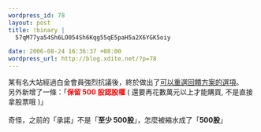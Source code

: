 ```yaml
--- 
wordpress_id: 78
layout: post
title: !binary |
  57qM77ya54Sh6LO054Sh6Kqg55qE5paH5a2X6YGK5oiy

date: 2006-08-24 16:36:37 +08:00
wordpress_url: http://blog.xdite.net/?p=78
---
```

某有名大站經過白金會員強烈抗議後，終於做出了<a href="http://www.wretch.cc/hala/viewtopic.php?t=89613">可以重選回饋方案的選項</a>。<br />另外新增了一條：「<span style="font-weight: bold"><span style="color: red">保留 500 股認股權</span></span> ( 還要再花數萬元以上才能購買, 不是直接拿股票哦 )」<br /><br />奇怪，之前的「承諾」不是「<strong>至少 500股</strong>」，怎麼被縮水成了「<strong>500股</strong>」<br />
